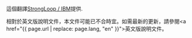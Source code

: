 <p>這個翻譯<a href="http://strongloop.com">StrongLoop / IBM</a>提供.</p>

相對於英文版說明文件，本文件可能已不合時宜。如需最新的更新，請參閱<a href="{{ page.url | replace: page.lang, "en" }}">英文版說明文件</a>。
